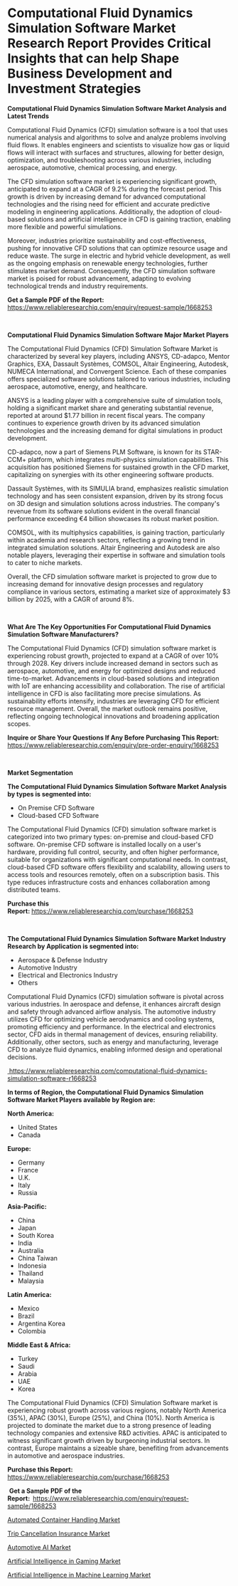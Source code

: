 <p><h1>Computational Fluid Dynamics Simulation Software Market Research Report Provides Critical Insights that can help Shape Business Development and Investment Strategies</h1></p><p><strong>Computational Fluid Dynamics Simulation Software Market Analysis and Latest Trends</strong></p>
<p><p>Computational Fluid Dynamics (CFD) simulation software is a tool that uses numerical analysis and algorithms to solve and analyze problems involving fluid flows. It enables engineers and scientists to visualize how gas or liquid flows will interact with surfaces and structures, allowing for better design, optimization, and troubleshooting across various industries, including aerospace, automotive, chemical processing, and energy.</p><p>The CFD simulation software market is experiencing significant growth, anticipated to expand at a CAGR of 9.2% during the forecast period. This growth is driven by increasing demand for advanced computational technologies and the rising need for efficient and accurate predictive modeling in engineering applications. Additionally, the adoption of cloud-based solutions and artificial intelligence in CFD is gaining traction, enabling more flexible and powerful simulations.</p><p>Moreover, industries prioritize sustainability and cost-effectiveness, pushing for innovative CFD solutions that can optimize resource usage and reduce waste. The surge in electric and hybrid vehicle development, as well as the ongoing emphasis on renewable energy technologies, further stimulates market demand. Consequently, the CFD simulation software market is poised for robust advancement, adapting to evolving technological trends and industry requirements.</p></p>
<p><strong>Get a Sample PDF of the Report:&nbsp;</strong> <a href="https://www.reliableresearchiq.com/enquiry/request-sample/1668253?utm_campaign=103&utm_medium=2&utm_source=Github&utm_content=ia&utm_term=06032025&utm_id=computational-fluid-dynamics-simulation-software">https://www.reliableresearchiq.com/enquiry/request-sample/1668253</a></p>
<p>&nbsp;</p>
<p><strong>Computational Fluid Dynamics Simulation Software Major Market Players</strong></p>
<p><p>The Computational Fluid Dynamics (CFD) Simulation Software Market is characterized by several key players, including ANSYS, CD-adapco, Mentor Graphics, EXA, Dassault Systèmes, COMSOL, Altair Engineering, Autodesk, NUMECA International, and Convergent Science. Each of these companies offers specialized software solutions tailored to various industries, including aerospace, automotive, energy, and healthcare.</p><p>ANSYS is a leading player with a comprehensive suite of simulation tools, holding a significant market share and generating substantial revenue, reported at around $1.77 billion in recent fiscal years. The company continues to experience growth driven by its advanced simulation technologies and the increasing demand for digital simulations in product development.</p><p>CD-adapco, now a part of Siemens PLM Software, is known for its STAR-CCM+ platform, which integrates multi-physics simulation capabilities. This acquisition has positioned Siemens for sustained growth in the CFD market, capitalizing on synergies with its other engineering software products.</p><p>Dassault Systèmes, with its SIMULIA brand, emphasizes realistic simulation technology and has seen consistent expansion, driven by its strong focus on 3D design and simulation solutions across industries. The company's revenue from its software solutions evident in the overall financial performance exceeding €4 billion showcases its robust market position.</p><p>COMSOL, with its multiphysics capabilities, is gaining traction, particularly within academia and research sectors, reflecting a growing trend in integrated simulation solutions. Altair Engineering and Autodesk are also notable players, leveraging their expertise in software and simulation tools to cater to niche markets.</p><p>Overall, the CFD simulation software market is projected to grow due to increasing demand for innovative design processes and regulatory compliance in various sectors, estimating a market size of approximately $3 billion by 2025, with a CAGR of around 8%.</p></p>
<p>&nbsp;</p>
<p><strong>What Are The Key Opportunities For Computational Fluid Dynamics Simulation Software Manufacturers?</strong></p>
<p><p>The Computational Fluid Dynamics (CFD) simulation software market is experiencing robust growth, projected to expand at a CAGR of over 10% through 2028. Key drivers include increased demand in sectors such as aerospace, automotive, and energy for optimized designs and reduced time-to-market. Advancements in cloud-based solutions and integration with IoT are enhancing accessibility and collaboration. The rise of artificial intelligence in CFD is also facilitating more precise simulations. As sustainability efforts intensify, industries are leveraging CFD for efficient resource management. Overall, the market outlook remains positive, reflecting ongoing technological innovations and broadening application scopes.</p></p>
<p><strong>Inquire or Share Your Questions If Any Before Purchasing This Report:</strong> <a href="https://www.reliableresearchiq.com/enquiry/pre-order-enquiry/1668253?utm_campaign=103&utm_medium=2&utm_source=Github&utm_content=ia&utm_term=06032025&utm_id=computational-fluid-dynamics-simulation-software">https://www.reliableresearchiq.com/enquiry/pre-order-enquiry/1668253</a></p>
<p>&nbsp;</p>
<p><strong>Market Segmentation</strong></p>
<p><strong>The Computational Fluid Dynamics Simulation Software Market Analysis by types is segmented into:</strong></p>
<p><ul><li>On Premise CFD Software</li><li>Cloud-based CFD Software</li></ul></p>
<p><p>The Computational Fluid Dynamics (CFD) simulation software market is categorized into two primary types: on-premise and cloud-based CFD software. On-premise CFD software is installed locally on a user's hardware, providing full control, security, and often higher performance, suitable for organizations with significant computational needs. In contrast, cloud-based CFD software offers flexibility and scalability, allowing users to access tools and resources remotely, often on a subscription basis. This type reduces infrastructure costs and enhances collaboration among distributed teams.</p></p>
<p><strong>Purchase this Report:&nbsp;</strong><a href="https://www.reliableresearchiq.com/purchase/1668253?utm_campaign=103&utm_medium=2&utm_source=Github&utm_content=ia&utm_term=06032025&utm_id=computational-fluid-dynamics-simulation-software">https://www.reliableresearchiq.com/purchase/1668253</a></p>
<p>&nbsp;</p>
<p><strong>The Computational Fluid Dynamics Simulation Software Market Industry Research by Application is segmented into:</strong></p>
<p><ul><li>Aerospace & Defense Industry</li><li>Automotive Industry</li><li>Electrical and Electronics Industry</li><li>Others</li></ul></p>
<p><p>Computational Fluid Dynamics (CFD) simulation software is pivotal across various industries. In aerospace and defense, it enhances aircraft design and safety through advanced airflow analysis. The automotive industry utilizes CFD for optimizing vehicle aerodynamics and cooling systems, promoting efficiency and performance. In the electrical and electronics sector, CFD aids in thermal management of devices, ensuring reliability. Additionally, other sectors, such as energy and manufacturing, leverage CFD to analyze fluid dynamics, enabling informed design and operational decisions.</p></p>
<p><a href="https://www.reliableresearchiq.com/computational-fluid-dynamics-simulation-software-r1668253?utm_campaign=103&utm_medium=2&utm_source=Github&utm_content=ia&utm_term=06032025&utm_id=computational-fluid-dynamics-simulation-software">&nbsp;https://www.reliableresearchiq.com/computational-fluid-dynamics-simulation-software-r1668253</a></p>
<p><strong>In terms of Region, the Computational Fluid Dynamics Simulation Software Market Players available by Region are:</strong></p>
<p>
    <p> <strong> North America: </strong>
        <ul>
            <li>United States</li>
            <li>Canada</li>
        </ul>
        </p> 
    <p> <strong> Europe: </strong>
        <ul>
            <li>Germany</li>
            <li>France</li>
            <li>U.K.</li>
            <li>Italy</li>
            <li>Russia</li>
        </ul>
        </p> 
    <p> <strong> Asia-Pacific: </strong>
        <ul>
            <li>China</li>
            <li>Japan</li>
            <li>South Korea</li>
            <li>India</li>
            <li>Australia</li>
            <li>China Taiwan</li>
            <li>Indonesia</li>
            <li>Thailand</li>
            <li>Malaysia</li>
        </ul>
        </p> 
    <p> <strong> Latin America: </strong>
        <ul>
            <li>Mexico</li>
            <li>Brazil</li>
            <li>Argentina Korea</li>
            <li>Colombia</li>
        </ul>
        </p> 
    <p> <strong> Middle East & Africa: </strong>
        <ul>
            <li>Turkey</li>
            <li>Saudi</li>
            <li>Arabia</li>
            <li>UAE</li>
            <li>Korea</li>
        </ul>
    </p>
    </p>
<p><p>The Computational Fluid Dynamics (CFD) Simulation Software market is experiencing robust growth across various regions, notably North America (35%), APAC (30%), Europe (25%), and China (10%). North America is projected to dominate the market due to a strong presence of leading technology companies and extensive R&D activities. APAC is anticipated to witness significant growth driven by burgeoning industrial sectors. In contrast, Europe maintains a sizeable share, benefiting from advancements in automotive and aerospace industries.</p></p>
<p><strong>Purchase this Report: </strong><a href="https://www.reliableresearchiq.com/purchase/1668253?utm_campaign=103&utm_medium=2&utm_source=Github&utm_content=ia&utm_term=06032025&utm_id=computational-fluid-dynamics-simulation-software">https://www.reliableresearchiq.com/purchase/1668253</a></p>
<p>&nbsp;<strong>Get a Sample PDF of the Report:&nbsp;&nbsp;</strong><a href="https://www.reliableresearchiq.com/enquiry/request-sample/1668253?utm_campaign=103&utm_medium=2&utm_source=Github&utm_content=ia&utm_term=06032025&utm_id=computational-fluid-dynamics-simulation-software">https://www.reliableresearchiq.com/enquiry/request-sample/1668253</a></p>
<p><strong></strong></p>
<p><p><a href="https://github.com/siriocooch4a/Market-Research-Report-List-1/blob/main/automated-container-handling-market.md?utm_campaign=103&utm_medium=2&utm_source=Github&utm_content=ia&utm_term=06032025&utm_id=computational-fluid-dynamics-simulation-software">Automated Container Handling Market</a></p><p><a href="https://github.com/pllahoithana9/Market-Research-Report-List-1/blob/main/trip-cancellation-insurance-market.md?utm_campaign=103&utm_medium=2&utm_source=Github&utm_content=ia&utm_term=06032025&utm_id=computational-fluid-dynamics-simulation-software">Trip Cancellation Insurance Market</a></p><p><a href="https://github.com/sakuniniray98/Market-Research-Report-List-1/blob/main/automotive-ai-market.md?utm_campaign=103&utm_medium=2&utm_source=Github&utm_content=ia&utm_term=06032025&utm_id=computational-fluid-dynamics-simulation-software">Automotive AI Market</a></p><p><a href="https://github.com/zeyddaddo4/Market-Research-Report-List-1/blob/main/artificial-intelligence-in-gaming-market.md?utm_campaign=103&utm_medium=2&utm_source=Github&utm_content=ia&utm_term=06032025&utm_id=computational-fluid-dynamics-simulation-software">Artificial Intelligence in Gaming Market</a></p><p><a href="https://github.com/snakewaduddx/Market-Research-Report-List-1/blob/main/artificial-intelligence-in-machine-learning-market.md?utm_campaign=103&utm_medium=2&utm_source=Github&utm_content=ia&utm_term=06032025&utm_id=computational-fluid-dynamics-simulation-software">Artificial Intelligence in Machine Learning Market</a></p></p>